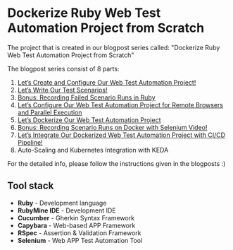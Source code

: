 # Dockerize Ruby Web Test Automation Project from Scratch
The project that is created in our blogpost series called: "Dockerize Ruby Web Test Automation Project from Scratch"

The blogpost series consist of 8 parts:
1. [Let’s Create and Configure Our Web Test Automation Project!](https://www.kloia.com/blog/creating-end-to-end-web-test-automation-project-from-scratch-part-1)
2. [Let’s Write Our Test Scenarios!](https://www.kloia.com/blog/creating-end-to-end-web-test-automation-project-from-scratch-part-2)
3. [Bonus: Recording Failed Scenario Runs in Ruby](https://www.kloia.com/blog/dockerize-your-web-test-automation-project-from-scratch-part-2.1)
4. [Let’s Configure Our Web Test Automation Project for Remote Browsers and Parallel Execution](https://www.kloia.com/blog/creating-end-to-end-web-test-automation-project-from-scratch-part-3)
5. [Let’s Dockerize Our Web Test Automation Project](https://www.kloia.com/blog/creating-end-to-end-web-test-automation-project-from-scratch-part-4)
6. [Bonus: Recording Scenario Runs on Docker with Selenium Video!](https://www.kloia.com/blog/creating-end-to-end-web-test-automation-project-from-scratch-part-4.1)
7. [Let’s Integrate Our Dockerized Web Test Automation Project with CI/CD Pipeline!](https://www.kloia.com/blog/creating-end-to-end-web-test-automation-project-from-scratch-part-5)
8. Auto-Scaling and Kubernetes Integration with KEDA

For the detailed info, please follow the instructions given in the blogposts :)

## Tool stack

* **Ruby** - Development language
* **RubyMine IDE** - Development IDE
* **Cucumber** - Gherkin Syntax Framework
* **Capybara** - Web-based APP Framework
* **RSpec** - Assertion & Validation Framework
* **Selenium** - Web APP Test Automation Tool 
